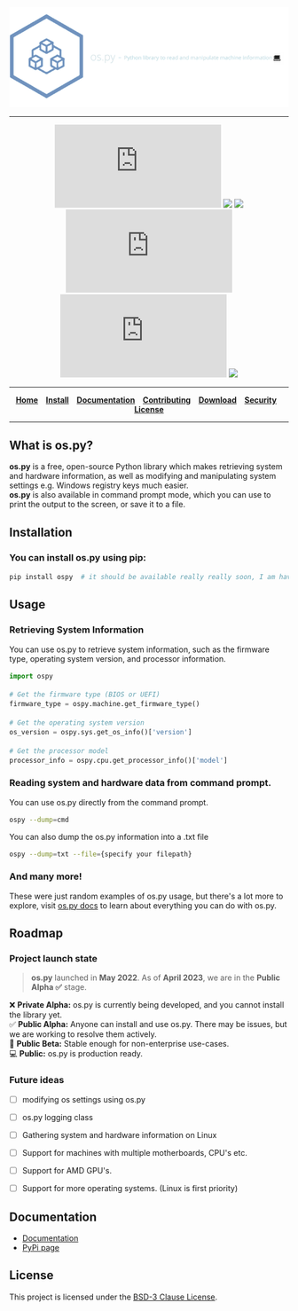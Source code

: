 <div align="center">

![os.py](https://github.com/Bamboooz/os.py/blob/master/banner.png?raw=true)

-----------------

[![](https://img.shields.io/github/v/release/Bamboooz/os.py?color=yellow?style=flat-square)](https://github.com/Bamboooz/os.py/releases/)
[![](https://img.shields.io/badge/python-3.6%20and%20newer-brightgreen)](https://en.wikipedia.org/wiki/Python_(programming_language))
[![](https://img.shields.io/badge/operating%20system-windows-purple)](https://en.wikipedia.org/wiki/Operating_system)
[![](https://www.aschey.tech/tokei/github/Bamboooz/os.py?style=flat-square)](https://github.com/Bamboooz/os.py)
![](https://img.shields.io/github/languages/code-size/Bamboooz/os.py?color=red)
[![](https://img.shields.io/badge/License-BSD--3--Clause-blue)](https://opensource.org/license/bsd-3-clause/)

-----------------

[**Home**](https://github.com/Bamboooz/os.py)⠀
[**Install**](https://github.com/Bamboooz/os.py#installation)⠀
[**Documentation**](https://github.com/Bamboooz/os.py/wiki)⠀
[**Contributing**](https://github.com/Bamboooz/os.py/blob/master/CONTRIBUTING.md)⠀
[**Download**](https://pypi.org/project/os.py#files)⠀
[**Security**](https://github.com/Bamboooz/os.py/blob/master/SECURITY.md)⠀
[**License**](https://github.com/Bamboooz/os.py/blob/master/LICENSE)

-----------------

<div align="left">

## What is os.py?
**os.py** is a free, open-source Python library which makes retrieving system and hardware information, as well as modifying and manipulating system settings e.g. Windows registry keys much easier.<br/>
**os.py** is also available in command prompt mode, which you can use to print the output to the screen, or save it to a file.

## Installation
### You can install os.py using pip:
```bash
pip install ospy  # it should be available really really soon, I am having problems with pypi administration.
```

## Usage
### Retrieving System Information
You can use os.py to retrieve system information, such as the firmware type, operating system version, and processor information.

```python
import ospy

# Get the firmware type (BIOS or UEFI)
firmware_type = ospy.machine.get_firmware_type()

# Get the operating system version
os_version = ospy.sys.get_os_info()['version']

# Get the processor model
processor_info = ospy.cpu.get_processor_info()['model']
```

### Reading system and hardware data from command prompt.
You can use os.py directly from the command prompt.

```bash
ospy --dump=cmd 
```

You can also dump the os.py information into a .txt file

```bash
ospy --dump=txt --file={specify your filepath}
```

### And many more!
These were just random examples of os.py usage, but there's a lot more to explore, visit [os.py docs](https://github.com/Bamboooz/os.py/wiki) to learn about everything you can do with os.py.

## Roadmap
### Project launch state
> **os.py** launched in **May 2022**. As of **April 2023**, we are in the **Public Alpha  ✅** stage.<br/>

❌ **Private Alpha:** os.py is currently being developed, and you cannot install the library yet.<br/>
✅ **Public Alpha:** Anyone can install and use os.py. There may be issues, but we are working to resolve them actively.<br/>
🔶 **Public Beta:** Stable enough for non-enterprise use-cases.<br/>
💻 **Public:** os.py is production ready.

### Future ideas
 * [ ] modifying os settings using os.py
 * [ ] os.py logging class
 * [ ] Gathering system and hardware information on Linux
 * [ ] Support for machines with multiple motherboards, CPU's etc.
 * [ ] Support for AMD GPU's.
 * [ ] Support for more operating systems. (Linux is first priority)


## Documentation

 * [Documentation](https://github.com/Bamboooz/os.py/wiki)
 * [PyPi page](https://pypi.org/project/os_py/)

## License

This project is licensed under the [BSD-3 Clause License](https://opensource.org/license/bsd-3-clause/).
